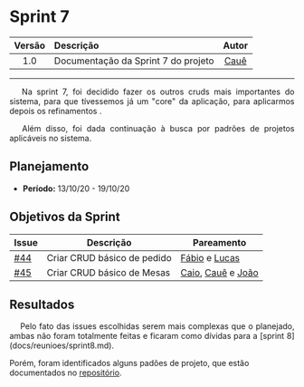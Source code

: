 # Sprint 7

| Versão | Descrição | Autor |
| :----: | :-------- | :---: |
| 1.0 | Documentação da Sprint 7 do projeto | [Cauê](https://github.com/caue96) |

***

<p align="justify">&emsp;
Na sprint 7, foi decidido fazer os outros cruds mais importantes do sistema, para que tívessemos já um "core" da aplicação, para aplicarmos depois os refinamentos .
</p>
<p align="justify">&emsp;
Além disso, foi dada continuação à busca por padrões de projetos aplicáveis no sistema.
</p>

## Planejamento
* **Período:** 13/10/20 - 19/10/20

## Objetivos da Sprint

|Issue|Descrição|Pareamento|
|--|--|--|
|[#44](https://github.com/UnBArqDsw/2020.1_G10_QRodizio/issues/44)| Criar CRUD básico de pedido|[Fábio](https://github.com/fabio1079) e [Lucas](https://github.com/lucasmidlhey) |
|[#45](https://github.com/UnBArqDsw/2020.1_G10_QRodizio/issues/45)|Criar CRUD básico de Mesas|[Caio](https://github.com/Caiocbeleza), [Cauê](https://github.com/caue96) e [João](https://github.com/jppgomes)|

## Resultados
<p align="justify">&emsp;
Pelo fato das issues escolhidas serem mais complexas que o planejado, ambas não foram totalmente feitas e ficaram como dívidas para a [sprint 8](docs/reunioes/sprint8.md).
</p>

Porém, foram identificados alguns padões de projeto, que estão documentados no [repositório](https://github.com/UnBArqDsw/2020.1_G10_QRodizio/tree/design_patterns/docs/design_patterns).
